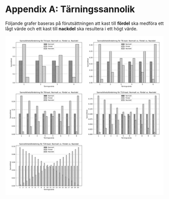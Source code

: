 # Appendix A: Tärningssannolik

Följande grafer baseras på förutsättningen att kast till **fördel** ska medföra ett lågt värde och ett kast till **nackdel** ska resultera i ett högt värde.

![Dice Probability](resources/dice-probability-1.png)

